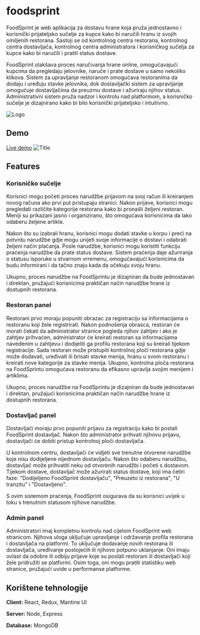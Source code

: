 
# foodsprint



FoodSprint je web aplikacija za dostavu hrane koja pruža jednostavno i korisnički prijateljsko sučelje za kupce kako bi naručili hranu iz svojih omiljenih restorana. Sastoji se od kontrolnog centra restorana, kontrolnog centra dostavljača, kontrolnog centra administratora i korisničkog sučelja za kupce kako bi naručili i pratili status dostave.

FoodSprint olakšava proces naručivanja hrane online, omogućavajući kupcima da pregledaju jelovnike, naruče i prate dostave u samo nekoliko klikova. Sistem za upravljanje restoranom omogućava restoranima da dodaju i uređuju stavke jelovnika, dok dostavljački sistem za upravljanje omogućuje dostavljačima da preuzmu dostave i ažuriraju njihov status. Administrativni sistem pruža nadzor i kontrolu nad platformom, a korisničko sučelje je dizajnirano kako bi bilo korisnički prijateljsko i intuitivno.



![Logo](https://foodsprint.onrender.com/static/media/foodsprint-logov6.1d248d4f4db66ac77e4a.png)

## Demo
[Live demo](https://foodsprint.onrender.com)
![](src/components/componentsHero/slike/Screenshot_5.png/Screenshot_5.png?raw=true "Title")

## Features

### Korisničko sučelje 
Korisnici mogu početi proces narudžbe prijavom na svoj račun ili kreiranjem novog računa ako prvi put pristupaju stranici. Nakon prijave, korisnici mogu pregledati različite kategorije restorana kako bi pronašli željeni restoran. Meniji su prikazani jasno i organizirano, što omogućava korisnicima da lako odaberu željene artikle. 

Nakon što su izabrali hranu, korisnici mogu dodati stavke u korpu i preći na potvrdu narudžbe gdje mogu unijeti svoje informacije o dostavi i odabrati željeni način plaćanja.
Posle narudžbe, korisnici mogu koristiti funkciju praćenja narudžbe da prate status 
dostave. Sistem praćenja daje ažuriranja o statusu isporuke u stvarnom vrremenu, omogućavajući korisnicima da budu informirani i da tačno znaju kada da očekuju svoju hranu. 

Ukupno, proces narudžbe na FoodSprintu je dizajniran da bude jednostavan i direktan, pružajući korisnicima praktičan način narudžbe hrane iz dostupnih restorana.

### Restoran panel
Restorani prvo moraju popuniti obrazac za registraciju sa informacijama o restoranu koji žele registrirati. Nakon podnošenja obrasca, restoran će morati čekati da administrator stranice pogleda njihov zahtjev i ako je zahtjev prihvaćen, administrator će kreirati restoran sa informacijama navedenim u zahtjevu i dodijeliti ga profilu restorana koji su kreirali tijekom registracije. 
Sada restoran može pristupiti kontrolnoj ploči restorana gdje može dodavati, uređivati ili brisati stavke menija, hranu u svom restoranu i kreirati nove kategorije za stavke menija. 
Ukupno, kontrolna ploča restorana na FoodSprintu omogućava restoranu da efikasno upravlja svojim menijem i artiklima.
 

Ukupno, proces narudžbe na FoodSprintu je dizajniran da bude jednostavan i direktan, pružajući korisnicima praktičan način narudžbe hrane iz dostupnih restorana.

### Dostavljač panel
Dostavljači moraju prvo popuniti prijavu za registraciju kako bi postali FoodSprint dostavljač. Nakon što administrator prihvati njihovu prijavu, dostavljači će dobiti pristup kontrolnoj ploči dostavljača. 

U kontrolnom centru, dostavljači će vidjeti sve trenutne otvorene narudžbe koje nisu dodijeljene nijednom dostavljaču. Nakon što odaberu narudžbu, dostavljač može prihvatiti neku od otvorenih narudžbi i početi s dostavom. 
Tijekom dostave, dostavljač može ažurirati status dostave, koji ima četiri faze: "Dodijeljeno FoodSprint dostavljaču", "Preuzeto iz restorana", "U tranzitu" i "Dostavljeno". 

S ovim sistemom praćenja, FoodSprint osigurava da su korisnici uvijek u toku s trenutnim statusom njihove narudžbe.

### Admin panel 
Administratori imaj kompletnu kontrolu nad cijelom FoodSprint web stranicom. Njihova uloga uključuje upravljanje i održavanje profila restorana i dostavljača na platformi. To uključuje dodavanje novih restorana ili dostavljača, uređivanje postojećih ili njihovo potpuno uklanjanje. Oni imaju ovlast da odobre ili odbiju prijave koje su poslali restorani ili dostavljači koji žele pridružiti se platformi. Osim toga, oni mogu pratiti statistiku web stranice, pružajući uvide u performanse platforme.


## Korištene tehnologije

**Client:** React, Redux, Mantine UI 

**Server:** Node, Express

**Database:** MongoDB

